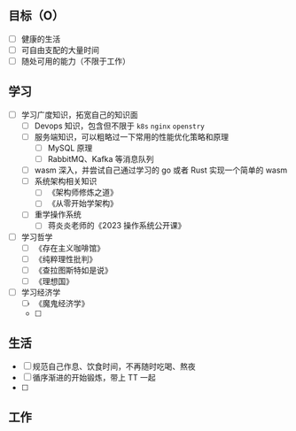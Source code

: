 ## 目标（O）
- [ ] 健康的生活
- [ ] 可自由支配的大量时间
- [ ] 随处可用的能力（不限于工作）

## 学习
- [ ] 学习广度知识，拓宽自己的知识面
	- [ ] Devops 知识，包含但不限于 `k8s` `nginx` `openstry`
	- [ ] 服务端知识，可以粗略过一下常用的性能优化策略和原理
		- [ ] MySQL 原理
		- [ ] RabbitMQ、Kafka 等消息队列
	- [ ] wasm 深入，并尝试自己通过学习的 go 或者 Rust 实现一个简单的 wasm
	- [ ] 系统架构相关知识
		- [ ] 《架构师修炼之道》
		- [ ] 《从零开始学架构》
	- [ ] 重学操作系统
		- [ ] 蒋炎炎老师的《2023 操作系统公开课》
- [ ] 学习哲学
	- [ ] 《存在主义咖啡馆》
	- [ ] 《纯粹理性批判》
	- [ ] 《查拉图斯特如是说》
	- [ ] 《理想国》
- [ ] 学习经济学
	- [ ] 《魔鬼经济学》
	- [ ] 
## 生活
- [ ] 规范自己作息、饮食时间，不再随时吃喝、熬夜
- [ ] 循序渐进的开始锻炼，带上 TT 一起
- [ ] 

## 工作